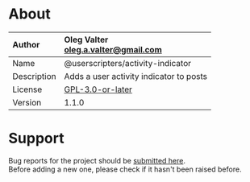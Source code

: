 
# About

| Author       | Oleg Valter<br>[oleg.a.valter@gmail.com](mailto:oleg.a.valter@gmail.com) |
| :----------- | :----------------------- |
| Name | @userscripters/activity-indicator |
| Description | Adds a user activity indicator to posts |
| License | [GPL-3.0-or-later](https://spdx.org/licenses/GPL-3.0-or-later) |
| Version | 1.1.0 |

# Support

Bug reports for the project should be [submitted here](https://github.com/userscripters/activity-indicator/issues).
<br>Before adding a new one, please check if it hasn't been raised before.
  